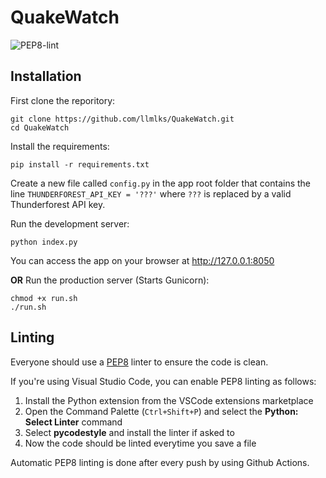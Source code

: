 # QuakeWatch

![PEP8-lint](https://github.com/llmlks/QuakeWatch/workflows/PEP8-lint/badge.svg?branch=master)

## Installation

First clone the reporitory:
```
git clone https://github.com/llmlks/QuakeWatch.git
cd QuakeWatch
```
Install the requirements:

```
pip install -r requirements.txt
```

Create a new file called ```config.py``` in the app root folder that contains the line ```THUNDERFOREST_API_KEY = '???'``` where ```???``` is replaced by a valid Thunderforest API key.

Run the development server:

```
python index.py
```
You can access the app on your browser at http://127.0.0.1:8050

__OR__ Run the production server (Starts Gunicorn):
```
chmod +x run.sh
./run.sh
```

## Linting

Everyone should use a [PEP8](https://www.python.org/dev/peps/pep-0008/) linter to ensure the code is clean. 

If you're using Visual Studio Code, you can enable PEP8 linting as follows:

1) Install the Python extension from the VSCode extensions marketplace
2) Open the Command Palette (```Ctrl+Shift+P```) and select the __Python: Select Linter__ command
3) Select __pycodestyle__ and install the linter if asked to
4) Now the code should be linted everytime you save a file

Automatic PEP8 linting is done after every push by using Github Actions.